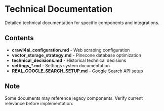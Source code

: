 # Technical Documentation

Detailed technical documentation for specific components and integrations.

## Contents

- **crawl4ai_configuration.md** - Web scraping configuration
- **vector_storage_strategy.md** - Pinecone database optimization
- **technical_decisions.md** - Historical technical decisions
- **settings_*.md** - Settings system documentation
- **REAL_GOOGLE_SEARCH_SETUP.md** - Google Search API setup

## Note

Some documents may reference legacy components. Verify current relevance before implementation.

